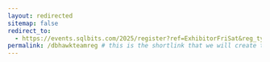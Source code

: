 ```yaml
---
layout: redirected
sitemap: false
redirect_to:
  - https://events.sqlbits.com/2025/register?ref=ExhibitorFriSat&reg_type_id=805683&c_5623523=f00282d6-3263-43e2-b9f9-a9780d774b94&company=DBHawk # This is where it will be redirected  - must be a complete url and a space after the -
permalink: /dbhawkteamreg # this is the shortlink that we will create the / is required - MUST MATCH the name of the file amd a space after the :
---
```

